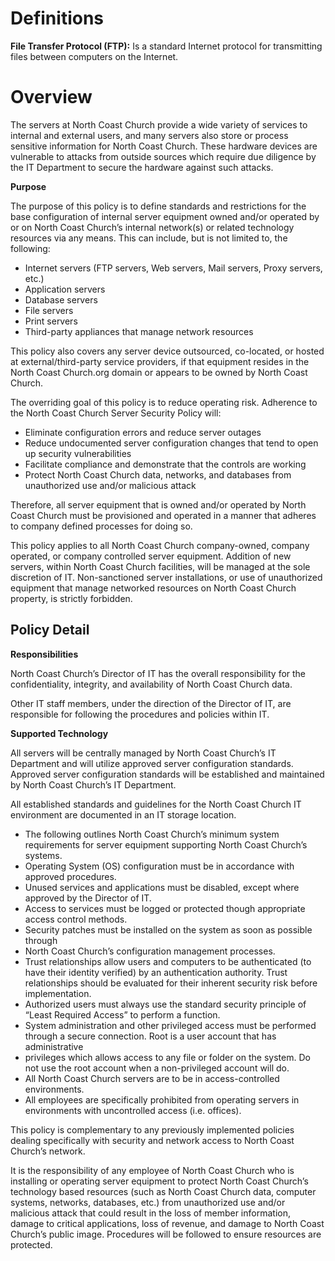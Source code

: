 # **Definitions**

**File Transfer Protocol (FTP):** Is a standard Internet protocol for transmitting files between computers on the Internet.

# **Overview**

The servers at North Coast Church provide a wide variety of services to internal and external users, and many servers also store or process sensitive information for North Coast Church. These hardware devices are vulnerable to attacks from outside sources which require due diligence by the IT Department to secure the hardware against such attacks.

**Purpose**

The purpose of this policy is to define standards and restrictions for the base configuration of internal server equipment owned and/or operated by or on North Coast Church’s internal network(s) or related technology resources via any means. This can include, but is not limited to, the following:

- Internet servers (FTP servers, Web servers, Mail servers, Proxy servers, etc.)
- Application servers
- Database servers
- File servers
- Print servers
- Third-party appliances that manage network resources

This policy also covers any server device outsourced, co-located, or hosted at external/third-party service providers, if that equipment resides in the North Coast Church.org domain or appears to be owned by North Coast Church.

The overriding goal of this policy is to reduce operating risk. Adherence to the North Coast Church Server Security Policy will:

- Eliminate configuration errors and reduce server outages
- Reduce undocumented server configuration changes that tend to open up security vulnerabilities
- Facilitate compliance and demonstrate that the controls are working
- Protect North Coast Church data, networks, and databases from unauthorized use and/or malicious attack

Therefore, all server equipment that is owned and/or operated by North Coast Church must be provisioned and operated in a manner that adheres to company defined processes for doing so.

This policy applies to all North Coast Church company-owned, company operated, or company controlled server equipment. Addition of new servers, within North Coast Church facilities, will be managed at the sole discretion of IT. Non-sanctioned server installations, or use of unauthorized equipment that manage networked resources on North Coast Church property, is strictly forbidden.

## **Policy Detail**

**Responsibilities**

North Coast Church’s Director of IT has the overall responsibility for the confidentiality, integrity, and availability of North Coast Church data.

Other IT staff members, under the direction of the Director of IT, are responsible for following the procedures and policies within IT.

**Supported Technology**

All servers will be centrally managed by North Coast Church’s IT Department and will utilize approved server configuration standards. Approved server configuration standards will be established and maintained by North Coast Church’s IT Department.

All established standards and guidelines for the North Coast Church IT environment are documented in an IT storage location.

- The following outlines North Coast Church’s minimum system requirements for server equipment supporting North Coast Church’s systems.
- Operating System (OS) configuration must be in accordance with approved procedures.
- Unused services and applications must be disabled, except where approved by the Director of IT.
- Access to services must be logged or protected though appropriate access control methods.
- Security patches must be installed on the system as soon as possible through
- North Coast Church’s configuration management processes.
- Trust relationships allow users and computers to be authenticated (to have their identity verified) by an authentication authority. Trust relationships should be evaluated for their inherent security risk before implementation.
- Authorized users must always use the standard security principle of “Least Required Access” to perform a function.
- System administration and other privileged access must be performed through a secure connection. Root is a user account that has administrative
- privileges which allows access to any file or folder on the system. Do not use the root account when a non-privileged account will do.
- All North Coast Church servers are to be in access-controlled environments.
- All employees are specifically prohibited from operating servers in environments with uncontrolled access (i.e. offices).

This policy is complementary to any previously implemented policies dealing specifically with security and network access to North Coast Church’s network.

It is the responsibility of any employee of North Coast Church who is installing or operating server equipment to protect North Coast Church’s technology based resources (such as North Coast Church data, computer systems, networks, databases, etc.) from unauthorized use and/or malicious attack that could result in the loss of member information, damage to critical applications, loss of revenue, and damage to North Coast Church’s public image. Procedures will be followed to ensure resources are protected.